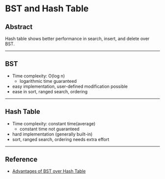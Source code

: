 # BST and Hash Table

## Abstract

Hash table shows better performance in search, insert, and delete over BST. 

---

## BST

- Time complexity: O(log n)
  - logarithmic time guaranteed
- easy implementation, user-defined modification possible
- ease in sort, ranged search, ordering

---

## Hash Table

- Time complexity: constant time(average)
  - constant time not guaranteed
- hard implementation (generally built-in)
- sort, ranged search, ordering needs extra effort

---

## Reference

- [Advantages of BST over Hash Table](https://www.geeksforgeeks.org/advantages-of-bst-over-hash-table/)

